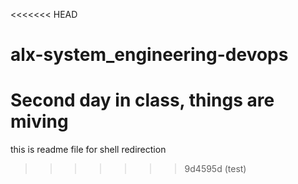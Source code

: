 <<<<<<< HEAD
# alx-system_engineering-devops
Second day in class, things are miving
=======
this is readme file for shell redirection
>>>>>>> 9d4595d (test)
